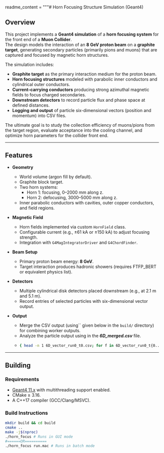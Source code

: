 readme_content = """# Horn Focusing Structure Simulation (Geant4)

## Overview
This project implements a **Geant4 simulation** of a **horn focusing system** for the front end of a **Muon Collider**.  
The design models the interaction of an **8 GeV proton beam** on a **graphite target**, generating secondary particles (primarily pions and muons) that are captured and focused by magnetic horn structures.  

The simulation includes:
- **Graphite target** as the primary interaction medium for the proton beam.  
- **Horn focusing structures** modeled with parabolic inner conductors and cylindrical outer conductors.  
- **Current-carrying conductors** producing strong azimuthal magnetic fields to focus charged secondaries.  
- **Downstream detectors** to record particle flux and phase space at defined distances.  
- **Logging and output** of particle six-dimensional vectors (position and momentum) into CSV files.  

The ultimate goal is to study the collection efficiency of muons/pions from the target region, evaluate acceptance into the cooling channel, and optimize horn parameters for the collider front end.

---

## Features
- **Geometry**  
  - World volume (argon fill by default).  
  - Graphite block target.  
  - Two horn systems:  
    - Horn 1: focusing, 0–2000 mm along z.  
    - Horn 2: defocusing, 3000–5000 mm along z.  
  - Inner parabolic conductors with cavities, outer copper conductors, and field regions.  

- **Magnetic Field**  
  - Horn fields implemented via custom `HornField` class.  
  - Configurable current (e.g., ±61 kA or ±150 kA) to adjust focusing strength.  
  - Integration with `G4MagIntegratorDriver` and `G4ChordFinder`.  

- **Beam Setup**  
  - Primary proton beam energy: **8 GeV**.  
  - Target interaction produces hadronic showers (requires FTFP_BERT or equivalent physics list).  

- **Detectors**  
  - Multiple cylindrical disk detectors placed downstream (e.g., at 2.1 m and 5.1 m).  
  - Record entries of selected particles with six-dimensional vector output.  

- **Output**   
  - Merge the CSV output (using`` given below in the `build/` directory) for combining worker outputs. 
  - Analyze the particle output using in the ***6D_merged.csv*** file.  
  - ```bash
    { head -n 1 6D_vector_run0_t0.csv; for f in 6D_vector_run0_t{0..$(nproc)-1}.csv; do tail -n +2 "$f"; done; } > 6D_merged.csv
    

---

## Building
### Requirements
- [Geant4 11.x](https://geant4.web.cern.ch) with multithreading support enabled.  
- CMake ≥ 3.16.  
- A C++17 compiler (GCC/Clang/MSVC).  

### Build Instructions
```bash
mkdir build && cd build
cmake ..
make -j$(nproc)
./horn_focus # Runs in GUI mode
#======OR==========
./horn_focus run.mac # Runs in batch mode
